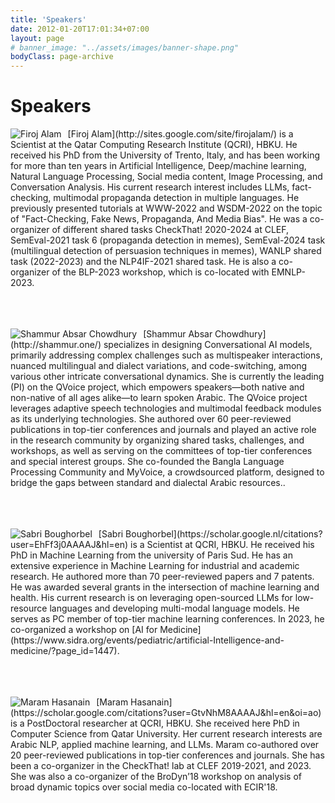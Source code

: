 ```yaml
---
title: 'Speakers'
date: 2012-01-20T17:01:34+07:00
layout: page
# banner_image: "../assets/images/banner-shape.png"
bodyClass: page-archive
---
```


# Speakers

<p><img src="{{site.baseurl}}/assets/images/firoj_web5.jpg" alt="Firoj Alam" style="float: left; margin-right: 10px;" class="responsive-image"/></p> [Firoj Alam](http://sites.google.com/site/firojalam/) is a Scientist at the Qatar Computing Research Institute (QCRI), HBKU. He received his PhD from the University of Trento, Italy, and has been working for more than ten years in Artificial Intelligence, Deep/machine learning, Natural Language Processing, Social media content, Image Processing, and Conversation Analysis. His current research interest includes LLMs, fact-checking, multimodal propaganda detection in multiple languages. He previously presented tutorials at WWW-2022 and WSDM-2022 on the topic of "Fact-Checking, Fake News, Propaganda, And Media Bias". He was a co-organizer of different shared tasks CheckThat! 2020-2024 at CLEF, SemEval-2021 task 6 (propaganda detection in memes), SemEval-2024 task (multilingual detection of persuasion techniques in memes), WANLP shared task (2022-2023) and the NLP4IF-2021 shared task. He is also a co-organizer of the BLP-2023 workshop, which is co-located with EMNLP-2023.
<br/>
<br/>
<br/>
<br/>
<p><img src="{{site.baseurl}}/assets/images/Shammur.jpg" alt="Shammur Absar Chowdhury" style="float: left; margin-right: 10px;" class="responsive-image"/></p> [Shammur Absar Chowdhury](http://shammur.one/) specializes in designing Conversational AI models, primarily addressing complex challenges such as multispeaker interactions, nuanced multilingual and dialect variations, and code-switching, among various other intricate conversational dynamics. She is currently the leading (PI) on the QVoice project, which empowers speakers—both native and non-native of all ages alike—to learn spoken Arabic. The QVoice project leverages adaptive speech technologies and multimodal feedback modules as its underlying technologies. She authored over 60 peer-reviewed publications in top-tier conferences and journals and played an active role in the research community by organizing shared tasks, challenges, and workshops, as well as serving on the committees of top-tier conferences and special interest groups. She co-founded the Bangla Language Processing Community and MyVoice, a crowdsourced platform, designed to bridge the gaps between standard and dialectal Arabic resources..
<br/>
<br/>
<br/>
<br/>
<p><img src="{{site.baseurl}}/assets/images/Sabri.png" alt="Sabri Boughorbel" style="float: left; margin-right: 10px;" class="responsive-image"/></p> [Sabri Boughorbel](https://scholar.google.nl/citations?user=EhFf3j0AAAAJ&hl=en) is a Scientist at QCRI, HBKU. He received his PhD in Machine Learning from the university of Paris Sud. He has an extensive experience in Machine Learning for industrial and academic research. He authored more than 70 peer-reviewed papers and 7 patents. He was awarded several grants in the intersection of machine learning and health. His current research is on leveraging open-sourced LLMs for low-resource languages and developing multi-modal language models. He serves as PC member of top-tier machine learning conferences. In 2023, he co-organized a workshop on [AI for Medicine](https://www.sidra.org/events/pediatric/artificial-Intelligence-and-medicine/?page_id=1447).
<br/>
<br/>
<br/>
<br/>
<p><img src="{{site.baseurl}}/assets/images/Maram2.jpg" alt="Maram Hasanain" style="float: left; margin-right: 10px;" class="responsive-image"/></p> [Maram Hasanain](https://scholar.google.com/citations?user=GtvNhM8AAAAJ&hl=en&oi=ao) is a PostDoctoral researcher at QCRI, HBKU. She received here PhD in Computer Science from Qatar University. Her current research interests are Arabic NLP, applied machine learning, and LLMs. Maram co-authored over 20 peer-reviewed publications in top-tier conferences and journals. She has been a co-organizer in the CheckThat! lab at CLEF 2019-2021, and 2023. She was also a co-organizer of the BroDyn’18 workshop on analysis of broad dynamic topics over social media co-located with ECIR'18.
